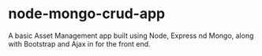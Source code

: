 # node-mongo-crud-app
A basic Asset Management app built using Node, Express nd Mongo, along with Bootstrap and Ajax in for the front end.
